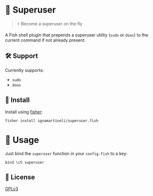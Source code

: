 # 🧢 Superuser

> ⚡ Become a superuser on the fly

A Fish shell plugin
that prepends
a superuser utility (`sudo` or `doas`)
to the current command
if not already present.

## 🛠 Support

Currently supports:

- `sudo`
- `doas`

## 🚀 Install

Install using [fisher](https://github.com/jorgebucaran/fisher):

```fish
fisher install ignamartinoli/superuser.fish
```

# 🔧 Usage

Just bind the `superuser` function
in your `config.fish`
to a key:

```fish
bind \cS superuser
```

## 📝 License

[GPLv3](https://github.com/ignamartinoli/superuser.fish/blob/master/LICENSE)
